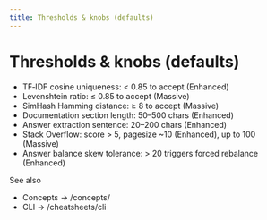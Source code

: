 ```yaml
---
title: Thresholds & knobs (defaults)
---
```


# Thresholds & knobs (defaults)

- TF‑IDF cosine uniqueness: < 0.85 to accept (Enhanced)
- Levenshtein ratio: ≤ 0.85 to accept (Massive)
- SimHash Hamming distance: ≥ 8 to accept (Massive)
- Documentation section length: 50–500 chars (Enhanced)
- Answer extraction sentence: 20–200 chars (Enhanced)
- Stack Overflow: score > 5, pagesize ~10 (Enhanced), up to 100 (Massive)
- Answer balance skew tolerance: > 20 triggers forced rebalance (Enhanced)

See also
- Concepts → /concepts/
- CLI → /cheatsheets/cli

